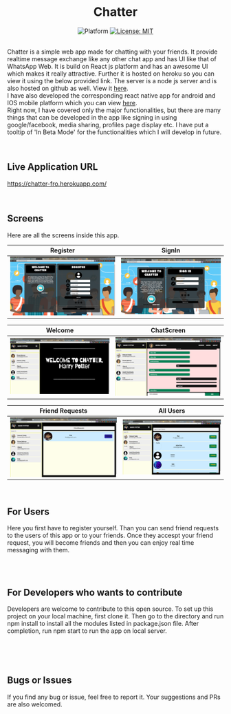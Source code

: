 <div align="center">
  <h1> Chatter </h1>
	<img src="https://img.shields.io/badge/Platform-React.js-green" alt="Platform" />
	<a href="https://opensource.org/licenses/MIT">
    <img src="https://img.shields.io/badge/License-MIT-red.svg"
      alt="License: MIT" />
  </a>
</div>

</br>

Chatter is a simple web app made for chatting with your friends. It provide realtime message exchange like any other chat app and has UI like that of WhatsApp Web. It is build on React js platform and has an awesome UI which makes it really attractive. Further it is hosted on heroku so you can view it using the below provided link. The server is a node js server and is also hosted on github as well. View it [here](https://github.com/Hemant27031999/Chatter-back-end).
</br>
I have also developed the corresponding react native app for android and IOS mobile platform which you can view [here](https://github.com/Hemant27031999/Chatter-Native).
</br>
Right now, I have covered only the major functionalities, but there are many things that can be developed in the app like signing in using google/facebook, media sharing, profiles page display etc. I have put a tooltip of 'In Beta Mode' for the functionalities which I will develop in future.

</br>

## Live Application URL
https://chatter-fro.herokuapp.com/

</br>

## Screens 
Here are all the screens inside this app.

Register             |  SignIn                
:-------------------------:|:-------------------------:
![](https://github.com/Hemant27031999/Chatter-front-end/blob/master/src/gallery/register.png)  |  ![](https://github.com/Hemant27031999/Chatter-front-end/blob/master/src/gallery/signin.png) 

Welcome             |  ChatScreen                
:-------------------------:|:-------------------------:
![](https://github.com/Hemant27031999/Chatter-front-end/blob/master/src/gallery/welcome.png)  |  ![](https://github.com/Hemant27031999/Chatter-front-end/blob/master/src/gallery/chatscreen.png) 

Friend Requests             |  All Users                
:-------------------------:|:-------------------------:
![](https://github.com/Hemant27031999/Chatter-front-end/blob/master/src/gallery/requestscreen.png)  |  ![](https://github.com/Hemant27031999/Chatter-front-end/blob/master/src/gallery/allusersscreen.png) 

</br>

## For Users

Here you first have to register yourself. Than you can send friend requests to the users of this app or to your friends. Once they accespt your friend request, you will become friends and then you can enjoy real time messaging with them.

</br>
</br>

## For Developers who wants to contribute

Developers are welcome to contribute to this open source. To set up this project on your local machine, first clone it. Then go to the directory and run npm install to install all the modules listed in package.json file. After completion, run npm start to run the app on local server.

</br>
</br>
</br>


## Bugs or Issues
If you find any bug or issue, feel free to report it. Your suggestions and PRs are also welcomed. 
